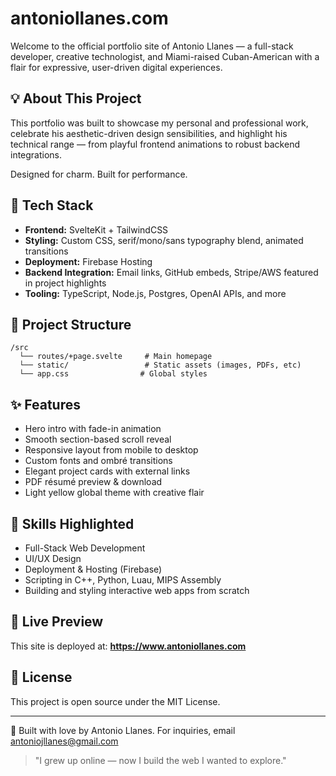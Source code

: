 # antoniollanes.com

Welcome to the official portfolio site of Antonio Llanes — a full-stack developer, creative technologist, and Miami-raised Cuban-American with a flair for expressive, user-driven digital experiences.


## 💡 About This Project

This portfolio was built to showcase my personal and professional work, celebrate his aesthetic-driven design sensibilities, and highlight his technical range — from playful frontend animations to robust backend integrations.

Designed for charm. Built for performance.

## 🚀 Tech Stack

- **Frontend:** SvelteKit + TailwindCSS
- **Styling:** Custom CSS, serif/mono/sans typography blend, animated transitions
- **Deployment:** Firebase Hosting
- **Backend Integration:** Email links, GitHub embeds, Stripe/AWS featured in project highlights
- **Tooling:** TypeScript, Node.js, Postgres, OpenAI APIs, and more

## 📁 Project Structure

```
/src
  └── routes/+page.svelte     # Main homepage
  └── static/                 # Static assets (images, PDFs, etc)
  └── app.css                # Global styles
```

## ✨ Features

- Hero intro with fade-in animation
- Smooth section-based scroll reveal
- Responsive layout from mobile to desktop
- Custom fonts and ombré transitions
- Elegant project cards with external links
- PDF résumé preview & download
- Light yellow global theme with creative flair

## 🧠 Skills Highlighted

- Full-Stack Web Development
- UI/UX Design
- Deployment & Hosting (Firebase)
- Scripting in C++, Python, Luau, MIPS Assembly
- Building and styling interactive web apps from scratch

## 📸 Live Preview

This site is deployed at:
**https://www.antoniollanes.com**

## 🧾 License

This project is open source under the MIT License.

---

🖤 Built with love by Antonio Llanes. For inquiries, email [antoniojllanes@gmail.com](mailto:antoniojllanes@gmail.com)

> "I grew up online — now I build the web I wanted to explore."
